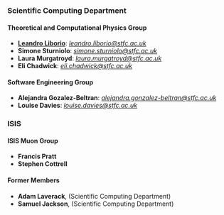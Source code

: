 ### Scientific Computing Department

#### Theoretical and Computational Physics Group

* **[Leandro Liborio](https://leandro-liborio.github.io/)**: *[leandro.liborio@stfc.ac.uk](mailto:leandro.liborio@stfc.ac.uk)*
* **Simone Sturniolo**: *[simone.sturniolo@stfc.ac.uk](mailto:simone.sturniolo@stfc.ac.uk)*
* **Laura Murgatroyd**: *[laura.murgatroyd@stfc.ac.uk](mailto:laura.murgatroyd@stfc.ac.uk)*
* **Eli Chadwick**: *[eli.chadwick@stfc.ac.uk](mailto:eli.chadwick@stfc.ac.uk)* 

#### Software Engineering Group

* **Alejandra Gozalez-Beltran**: *[alejandra.gonzalez-beltran@stfc.ac.uk](mailto:alejandra.gonzalez-beltran@stfc.ac.uk)*
* **Louise Davies**: *[louise.davies@stfc.ac.uk](mailto:louise.davies@stfc.ac.uk)* 

### ISIS

#### ISIS Muon Group

* **Francis Pratt**
* **Stephen Cottrell**

#### Former Members

* **Adam Laverack**,  (Scientific Computing Department)
* **Samuel Jackson**, (Scientific Computing Department)
